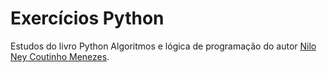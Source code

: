 # Exercícios Python
Estudos do livro Python Algoritmos e lógica de programação do autor [Nilo Ney Coutinho Menezes](https://www.nilo.pro.br/).

